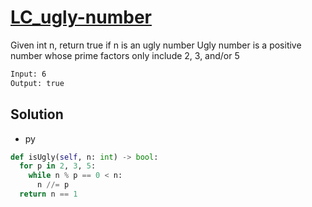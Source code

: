 # [LC_ugly-number](https://leetcode.com/problems/ugly-number)

Given int n, return true if n is an ugly number
Ugly number is a positive number whose prime factors only include 2, 3, and/or 5

```txt
Input: 6
Output: true
```

## Solution

* py

```py
def isUgly(self, n: int) -> bool:
  for p in 2, 3, 5:
    while n % p == 0 < n:
      n //= p
  return n == 1
```
